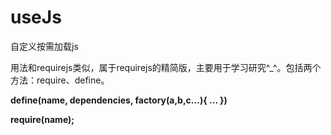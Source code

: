 # useJs
自定义按需加载js

用法和requirejs类似，属于requirejs的精简版，主要用于学习研究^_^。包括两个方法：require、define。


**define(name, dependencies, factory(a,b,c...){
  ...
})**


**require(name);**

